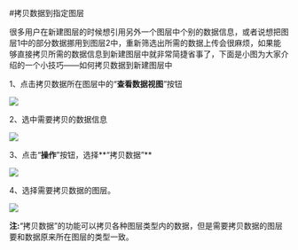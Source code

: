 #拷贝数据到指定图层

很多用户在新建图层的时候想引用另外一个图层中个别的数据信息，或者说想把图层1中的部分数据挪用到图层2中，重新筛选出所需的数据上传会很麻烦，如果能够直接拷贝所需的数据信息到新建图层中就非常简捷省事了，下面是小图为大家介绍的一个小技巧——如何拷贝数据到新建图层中

1、点击拷贝数据所在图层中的“**查看数据视图**”按钮

![](http://pic.dituwuyou.com/map%2Fpicture%2F%E6%8B%B7%E8%B4%9D%E6%95%B0%E6%8D%AE%E5%88%B0%E6%96%B0%E5%BB%BA%E5%9B%BE%E5%B1%82%E4%B8%AD1.png)

2、选中需要拷贝的数据信息

![](http://pic.dituwuyou.com/map%2Fpicture%2F%E6%8B%B7%E8%B4%9D%E6%95%B0%E6%8D%AE%E5%88%B0%E6%96%B0%E5%BB%BA%E5%9B%BE%E5%B1%82%E4%B8%AD2.png)

3、点击“**操作**”按钮，选择**“拷贝数据”**

![](http://pic.dituwuyou.com/map%2Fpicture%2F%E6%8B%B7%E8%B4%9D%E6%95%B0%E6%8D%AE%E5%88%B0%E6%96%B0%E5%BB%BA%E5%9B%BE%E5%B1%82%E4%B8%AD3.png)

4、选择需要拷贝数据的图层。

![](http://pic.dituwuyou.com/map%2Fpicture%2F%E6%8B%B7%E8%B4%9D%E6%95%B0%E6%8D%AE%E5%88%B0%E6%96%B0%E5%BB%BA%E5%9B%BE%E5%B1%82%E4%B8%AD4.png)

**注:**“拷贝数据”的功能可以拷贝各种图层类型内的数据，但是需要拷贝数据的图层要和数据原来所在图层的类型一致。
